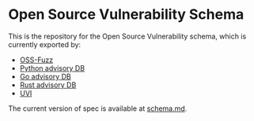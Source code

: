 # Open Source Vulnerability Schema 

This is the repository for the Open Source Vulnerability schema, which is currently exported by:
- [OSS-Fuzz](https://github.com/google/oss-fuzz-vulns)
- [Python advisory DB](https://github.com/pypa/advisory-db)
- [Go advisory DB](https://github.com/golang/vulndb)
- [Rust advisory DB](https://github.com/RustSec/advisory-db)
- [UVI](https://github.com/cloudsecurityalliance/uvi-database)

The current version of spec is available at [schema.md](schema.md).
